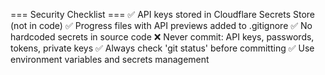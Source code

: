 === Security Checklist ===
✅ API keys stored in Cloudflare Secrets Store (not in code)
✅ Progress files with API previews added to .gitignore
✅ No hardcoded secrets in source code
❌ Never commit: API keys, passwords, tokens, private keys
✅ Always check 'git status' before committing
✅ Use environment variables and secrets management

